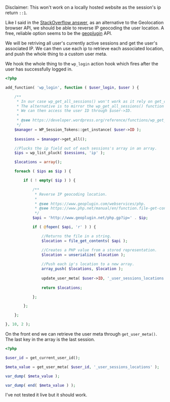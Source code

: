 Disclaimer: This won't work on a locally hosted website as the session's ip return `::1`.

Like I said in the [StackOverflow answer](https://stackoverflow.com/a/73935713/3645650), as an alternative to the Geolocation browser API, we should be able to reverse IP geocoding the user location. A free, reliable option seems to be the [geoplugin](https://www.geoplugin.com/) API.

We will be retriving all user's currently active sessions and get the user's associated IP. We can then use each ip to retrieve each associated location, and push the whole thing to a custom user meta.

We hook the whole thing to the `wp_login` action hook which fires after the user has successfully logged in.

```php
<?php

add_function( 'wp_login', function ( $user_login, $user ) {

    /**
     * In our case wp_get_all_sessions() won't work as it rely on get_current_user_id(), and at that point in time get_current_user_id() is not yet "accessible".
     * The alternative is to mirror the wp_get_all_sessions() function and use the second parameter from the wp_login hook which let us retrieve the WP_User object of the logged-in user.
     * We can then access the user ID through $user->ID.
     * 
     * @see https://developer.wordpress.org/reference/functions/wp_get_all_sessions/.
     */
    $manager = WP_Session_Tokens::get_instance( $user->ID );
    
    $sessions = $manager->get_all();

    //Plucks the ip field out of each sessions's array in an array.
    $ips = wp_list_pluck( $sessions, 'ip' );

    $locations = array();

    foreach ( $ips as $ip ) {

        if ( ! empty( $ip ) ) {

            /**
             * Reverse IP geocoding location.
             * 
             * @see https://www.geoplugin.com/webservices/php.
             * @see https://www.php.net/manual/en/function.file-get-contents.php.
             */
            $api = 'http://www.geoplugin.net/php.gp?ip=' . $ip;

            if ( @fopen( $api, 'r' ) ) {

                //Returns the file in a string.
                $location = file_get_contents( $api );

                //Creates a PHP value from a stored representation.
                $location = unserialize( $location );
    
                //Push each ip's location to a new array.
                array_push( $locations, $location );
    
                update_user_meta( $user->ID, '_user_sessions_locations', $locations );
                
                return $locations;

            };

        };

    };

}, 10, 2 );
```

On the front end we can retrieve the user meta through `get_user_meta()`. The last key in the array is the last session.

```php
<?php

$user_id = get_current_user_id();

$meta_value = get_user_meta( $user_id, '_user_sessions_locations' );

var_dump( $meta_value );

var_dump( end( $meta_value ) );
```

I've not tested it live but it should work.
